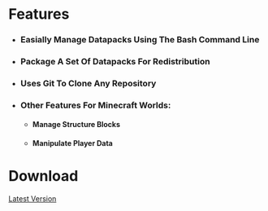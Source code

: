 # Features
 * ### Easially Manage Datapacks Using The Bash Command Line
 * ### Package A Set Of Datapacks For Redistribution
 * ### Uses Git To Clone Any Repository
 * ### Other Features For Minecraft Worlds:
    - #### Manage Structure Blocks
    - #### Manipulate Player Data

# Download
 [Latest Version](h)
